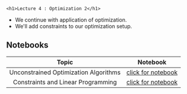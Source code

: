 ~~~
<h1>Lecture 4 : Optimization 2</h1>
~~~


* We continue with application of optimization.
* We'll add constraints to our optimization setup.

## Notebooks

Topic | Notebook
:-----: | :--------:
Unconstrained Optimization Algorithms | [click for notebook](../lecture4-optim2)
Constraints and Linear Programming | [click for notebook](../lecture4-optim3)
